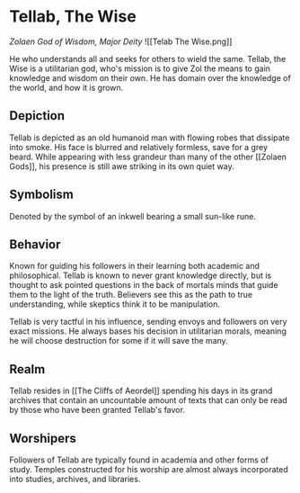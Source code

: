 # Tellab, The Wise
*Zolaen God of Wisdom, Major Deity*
![[Telab The Wise.png]]

He who understands all and seeks for others to wield the same. Tellab, the Wise is a utilitarian god, who's mission is to give Zol the means to gain knowledge and wisdom on their own. He has domain over the knowledge of the world, and how it is grown.

## Depiction
Tellab is depicted as an old humanoid man with flowing robes that dissipate into smoke. His face is blurred and relatively formless, save for a grey beard. While appearing with less grandeur than many of the other [[Zolaen Gods]],  his presence is still awe striking in its own quiet way.

## Symbolism
Denoted by the symbol of an inkwell bearing a small sun-like rune.

## Behavior
Known for guiding his followers in their learning both academic and philosophical. Tellab is known to never grant knowledge directly, but is thought to ask pointed questions in the back of mortals minds that guide them to the light of the truth. Believers see this as the path to true understanding, while skeptics think it to be manipulation.

Tellab is very tactful in his influence, sending envoys and followers on very exact missions. He always bases his decision in utilitarian morals, meaning he will choose destruction for some if it will save the many.

## Realm
Tellab resides in [[The Cliffs of Aeordel]] spending his days in its grand archives that contain an uncountable amount of texts that can only be read by those who have been granted Tellab's favor.

## Worshipers
Followers of Tellab are typically found in academia and other forms of study. Temples constructed for his worship are almost always incorporated into studies, archives, and libraries.